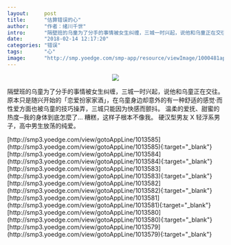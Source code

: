 ```yaml
---
layout:     post
title:      "估算错误的心"
author:     "作者：绪川千世"
intro:      "隔壁班的乌童为了分手的事情被女生纠缠，三城一时兴起，说他和乌童正在交往。 原本只是随兴开始的「恋爱扮家家酒」，在乌童身边却意外的有一种舒适的感觉‧而性爱方面也被乌童的技巧操弄，三城只能因为快感而颤抖。 温柔的爱抚、甜蜜的热度─我的身体到底怎麼了… 糟糕，这样子根本不像我。 硬汉型男友 X 轻浮系男子，高中男生放荡的纯爱。"
date:       "2018-02-14 12:17:20"
categories: "错误"
tags:       "心"
image:      "http://smp.yoedge.com/smp-app/resource/viewImage/1000481appline.png"
---
```

<div style="text-align: center">
<p><img src="http://smp.yoedge.com/smp-app/resource/viewImage/1000481appline.png"/></p>
</div>
<p class="post-meta">
<span>隔壁班的乌童为了分手的事情被女生纠缠，三城一时兴起，说他和乌童正在交往。 原本只是随兴开始的「恋爱扮家家酒」，在乌童身边却意外的有一种舒适的感觉‧而性爱方面也被乌童的技巧操弄，三城只能因为快感而颤抖。 温柔的爱抚、甜蜜的热度─我的身体到底怎麼了… 糟糕，这样子根本不像我。 硬汉型男友 X 轻浮系男子，高中男生放荡的纯爱。</span>
</p>
[http://smp3.yoedge.com/view/gotoAppLine/1013585](http://smp3.yoedge.com/view/gotoAppLine/1013585){:target="_blank"}
[http://smp3.yoedge.com/view/gotoAppLine/1013584](http://smp3.yoedge.com/view/gotoAppLine/1013584){:target="_blank"}
[http://smp3.yoedge.com/view/gotoAppLine/1013583](http://smp3.yoedge.com/view/gotoAppLine/1013583){:target="_blank"}
[http://smp3.yoedge.com/view/gotoAppLine/1013582](http://smp3.yoedge.com/view/gotoAppLine/1013582){:target="_blank"}
[http://smp3.yoedge.com/view/gotoAppLine/1013581](http://smp3.yoedge.com/view/gotoAppLine/1013581){:target="_blank"}
[http://smp3.yoedge.com/view/gotoAppLine/1013580](http://smp3.yoedge.com/view/gotoAppLine/1013580){:target="_blank"}
[http://smp3.yoedge.com/view/gotoAppLine/1013579](http://smp3.yoedge.com/view/gotoAppLine/1013579){:target="_blank"}


